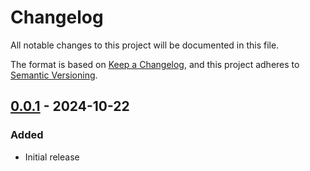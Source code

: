<!--
SPDX-FileCopyrightText: © 2024 Christopher Woods <Christopher.Woods@bristol.ac.uk>
SPDX-FileCopyrightText: © 2024 Matt Williams <matt.williams@bristol.ac.uk>
SPDX-License-Identifier: CC-BY-SA-4.0
-->

# Changelog

All notable changes to this project will be documented in this file.

The format is based on [Keep a Changelog](https://keepachangelog.com/en/1.0.0/), and this project adheres to [Semantic Versioning](https://semver.org/spec/v2.0.0.html).

## [0.0.1] - 2024-10-22
### Added
- Initial release

[0.0.1]: https://github.com/isambard-sc/openportal/releases/tag/0.0.1

